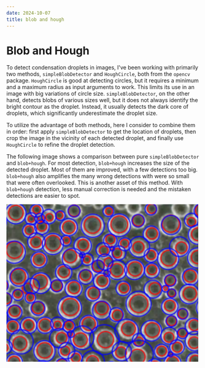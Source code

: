 ```yaml
---
date: 2024-10-07
title: blob and hough
---
```


# Blob and Hough

To detect condensation droplets in images, I've been working with primarily two methods, `simpleBlobDetector` and `HoughCircle`, both from the `opencv` package. `HoughCircle` is good at detecting circles, but it requires a minimum and a maximum radius as input arguments to work. This limits its use in an image with big variations of circle size. `simpleBlobDetector`, on the other hand, detects blobs of various sizes well, but it does not always identify the bright contour as the droplet. Instead, it usually detects the dark core of droplets, which significantly underestimate the droplet size. 

To utilize the advantage of both methods, here I consider to combine them in order: first apply `simpleBlobDetector` to get the location of droplets, then crop the image in the vicinity of each detected droplet, and finally use `HoughCircle` to refine the droplet detection. 

The following image shows a comparison between pure `simpleBlobDetector` and `blob+hough`. For most detection, `blob+hough` increases the size of the detected droplet. Most of them are improved, with a few detections too big. `blob+hough` also amplifies the many wrong detections with were so small that were often overlooked. This is another asset of this method. With `blob+hough` detection, less manual correction is needed and the mistaken detections are easier to spot. 

<img src="/assets/images/2024/10/blob-hough-comparison.png" width=500px>  